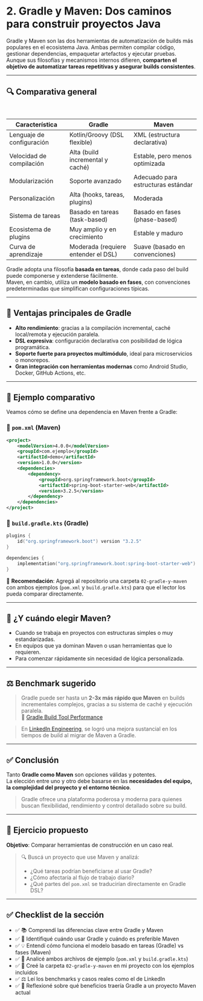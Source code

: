 
# 2. Gradle y Maven: Dos caminos para construir proyectos Java

Gradle y Maven son las dos herramientas de automatización de builds más populares en el ecosistema Java. Ambas permiten compilar código, gestionar dependencias, empaquetar artefactos y ejecutar pruebas. Aunque sus filosofías y mecanismos internos difieren, **comparten el objetivo de automatizar tareas repetitivas y asegurar builds consistentes**.

---

## 🔍 Comparativa general

<br>

| **Característica**         | **Gradle**                           | **Maven**                     |
|----------------------------|--------------------------------------|-------------------------------|
| Lenguaje de configuración  | Kotlin/Groovy (DSL flexible)         | XML (estructura declarativa)  |
| Velocidad de compilación   | Alta (build incremental y caché)     | Estable, pero menos optimizada|
| Modularización             | Soporte avanzado                     | Adecuado para estructuras estándar |
| Personalización            | Alta (hooks, tareas, plugins)        | Moderada                      |
| Sistema de tareas          | Basado en tareas (task-based)        | Basado en fases (phase-based) |
| Ecosistema de plugins      | Muy amplio y en crecimiento          | Estable y maduro              |
| Curva de aprendizaje       | Moderada (requiere entender el DSL)  | Suave (basado en convenciones) |

Gradle adopta una filosofía **basada en tareas**, donde cada paso del build puede componerse y extenderse fácilmente.  
Maven, en cambio, utiliza un **modelo basado en fases**, con convenciones predeterminadas que simplifican configuraciones típicas.

---

## 🚀 Ventajas principales de Gradle

- **Alto rendimiento**: gracias a la compilación incremental, caché local/remota y ejecución paralela.
- **DSL expresiva**: configuración declarativa con posibilidad de lógica programática.
- **Soporte fuerte para proyectos multimódulo**, ideal para microservicios o monorepos.
- **Gran integración con herramientas modernas** como Android Studio, Docker, GitHub Actions, etc.

---

## 📘 Ejemplo comparativo

Veamos cómo se define una dependencia en Maven frente a Gradle:

### 📄 `pom.xml` (Maven)

```xml
<project>
    <modelVersion>4.0.0</modelVersion>
    <groupId>com.ejemplo</groupId>
    <artifactId>demo</artifactId>
    <version>1.0.0</version>
    <dependencies>
        <dependency>
            <groupId>org.springframework.boot</groupId>
            <artifactId>spring-boot-starter-web</artifactId>
            <version>3.2.5</version>
        </dependency>
    </dependencies>
</project>
```

### 📄 `build.gradle.kts` (Gradle)

```kotlin
plugins {
    id("org.springframework.boot") version "3.2.5"
}

dependencies {
    implementation("org.springframework.boot:spring-boot-starter-web")
}
```

📁 **Recomendación**: Agregá al repositorio una carpeta `02-gradle-y-maven` con ambos ejemplos (`pom.xml` y `build.gradle.kts`) para que el lector los pueda comparar directamente.

---

## 📌 ¿Y cuándo elegir Maven?

- Cuando se trabaja en proyectos con estructuras simples o muy estandarizadas.
- En equipos que ya dominan Maven o usan herramientas que lo requieren.
- Para comenzar rápidamente sin necesidad de lógica personalizada.

---

## ⚖️ Benchmark sugerido

> Gradle puede ser hasta un **2-3x más rápido que Maven** en builds incrementales complejos, gracias a su sistema de caché y ejecución paralela.  
> 🔗 [Gradle Build Tool Performance](https://gradle.org/performance/)

> En [LinkedIn Engineering](https://engineering.linkedin.com/blog/2019/01/how-we-improved-our-gradle-build-times-by-over-40-percent), se logró una mejora sustancial en los tiempos de build al migrar de Maven a Gradle.

---

## ✅ Conclusión

Tanto **Gradle como Maven** son opciones válidas y potentes.  
La elección entre uno y otro debe basarse en las **necesidades del equipo, la complejidad del proyecto y el entorno técnico**.

> Gradle ofrece una plataforma poderosa y moderna para quienes buscan flexibilidad, rendimiento y control detallado sobre su build.

---

## 🧠 Ejercicio propuesto

**Objetivo**: Comparar herramientas de construcción en un caso real.

> 🔍 Buscá un proyecto que use Maven y analizá:
> - ¿Qué tareas podrían beneficiarse al usar Gradle?
> - ¿Cómo afectaría al flujo de trabajo diario?
> - ¿Qué partes del `pom.xml` se traducirían directamente en Gradle DSL?

---

## ✅ Checklist de la sección

- ✅ 📚 Comprendí las diferencias clave entre Gradle y Maven
- ✅ 🧠 Identifiqué cuándo usar Gradle y cuándo es preferible Maven
- ✅ 💡 Entendí cómo funciona el modelo basado en tareas (Gradle) vs fases (Maven)
- ✅ 📄 Analicé ambos archivos de ejemplo (`pom.xml` y `build.gradle.kts`)
- ✅ 📁 Creé la carpeta `02-gradle-y-maven` en mi proyecto con los ejemplos incluidos
- ✅ ⚖️ Leí los benchmarks y casos reales como el de LinkedIn
- ✅ 🧪 Reflexioné sobre qué beneficios traería Gradle a un proyecto Maven actual